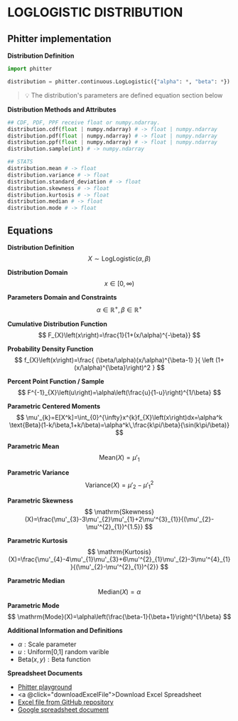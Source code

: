 # LOGLOGISTIC DISTRIBUTION

## Phitter implementation

**Distribution Definition**

```python
import phitter

distribution = phitter.continuous.LogLogistic({"alpha": *, "beta": *})
```

> 💡 The distribution's parameters are defined equation section below

**Distribution Methods and Attributes**

```python
## CDF, PDF, PPF receive float or numpy.ndarray.
distribution.cdf(float | numpy.ndarray) # -> float | numpy.ndarray
distribution.pdf(float | numpy.ndarray) # -> float | numpy.ndarray
distribution.ppf(float | numpy.ndarray) # -> float | numpy.ndarray
distribution.sample(int) # -> numpy.ndarray

## STATS
distribution.mean # -> float
distribution.variance # -> float
distribution.standard_deviation # -> float
distribution.skewness # -> float
distribution.kurtosis # -> float
distribution.median # -> float
distribution.mode # -> float
```

## Equations

**Distribution Definition**
$$ X\sim\mathrm{LogLogistic}\left(\alpha,\beta\right) $$

**Distribution Domain**
$$ x\in [0,\infty) $$

**Parameters Domain and Constraints**
$$ \alpha\in\mathbb{R}^{+}, \beta\in\mathbb{R}^{+} $$

**Cumulative Distribution Function**
$$ F_{X}\left(x\right)=\frac{1}{1+(x/\alpha)^{-\beta}} $$

**Probability Density Function**
$$ f_{X}\left(x\right)=\frac{ (\beta/\alpha)(x/\alpha)^{\beta-1} }{ \left (1+(x/\alpha)^{\beta}\right)^2  } $$

**Percent Point Function / Sample**
$$ F^{-1}_{X}\left(u\right)=\alpha\left(\frac{u}{1-u}\right)^{1/\beta} $$

**Parametric Centered Moments**
$$ \mu'_{k}=E[X^k]=\int_{0}^{\infty}x^{k}f_{X}\left(x\right)dx=\alpha^k \text{Beta}(1-k/\beta,1+k/\beta)=\alpha^k\,\frac{k\pi/\beta}{\sin(k\pi/\beta)} $$

**Parametric Mean**
$$ \mathrm{Mean}(X)=\mu'_{1} $$

**Parametric Variance**
$$ \mathrm{Variance}(X)=\mu'_{2}-\mu'^{2}_{1} $$

**Parametric Skewness**
$$ \mathrm{Skewness}(X)=\frac{\mu'_{3}-3\mu'_{2}\mu'_{1}+2\mu'^{3}_{1}}{(\mu'_{2}-\mu'^{2}_{1})^{1.5}} $$

**Parametric Kurtosis**
$$ \mathrm{Kurtosis}(X)=\frac{\mu'_{4}-4\mu'_{1}\mu'_{3}+6\mu'^{2}_{1}\mu'_{2}-3\mu'^{4}_{1}}{(\mu'_{2}-\mu'^{2}_{1})^{2}} $$

**Parametric Median**
$$ \mathrm{Median}(X)=\alpha $$

**Parametric Mode**
$$ \mathrm{Mode}(X)=\alpha\left(\frac{\beta-1}{\beta+1}\right)^{1/\beta} $$

**Additional Information and Definitions**
- $\alpha:\text{Scale parameter}$
- $u:\text{Uniform[0,1] random varible}$
- $\text{Beta}\left(x,y\right):\text{Beta function}$

**Spreadsheet Documents**

-   [Phitter playground](https://phitter.io/distributions/continuous/loglogistic)
-   <a @click="downloadExcelFile">Download Excel Spreadsheet</a>
-   [Excel file from GitHub repository](https://github.com/phitterio/phitter-files/blob/main/continuous/loglogistic.xlsx)
-   [Google spreadsheet document](https://docs.google.com/spreadsheets/d/1WWXRuI6AP9n_n47ikOHWUjkfCYUOQgzhDjRsKBKEHXA)

<script setup>
const downloadExcelFile = function() {
    const fileId = "loglogistic";
    const url = `https://raw.githubusercontent.com/phitterio/phitter-files/main/continuous/${fileId}.xlsx`;
    const link = document.createElement("a");
    link.href = url;
    link.setAttribute("download", `${fileId}.xlsx`);
    document.body.appendChild(link);
    link.click();
    document.body.removeChild(link);
};
</script>

<style module>
a {
  cursor: pointer;
}
</style>

    
